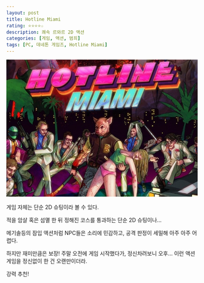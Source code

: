 ```yaml
---
layout: post
title: Hotline Miami
rating: ⭐️⭐️⭐️⭐️☆
description: 쾌속 르와르 2D 액션
categories: [게임, 액션, 범죄]
tags: [PC, 데네톤 게임즈, Hotline Miami]
---
```


![Hotline Miami](../../img/2013/hotline_miami.jpg)

게임 자체는 단순 2D 슈팅이라 볼 수 있다.

적을 암살 혹은 섬멸 한 뒤 정해진 코스를 통과하는 단순 2D 슈팅이나…

메기솔등의 잠입 액션처럼 NPC들은 소리에 민감하고, 공격 판정이 세밀해 아주 아주 어렵다.

하지만 재미만큼은 보장! 주말 오전에 게임 시작했다가, 정신차려보니 오후… 이런 액션 게임을 정신없이 한 건 오랜만이더라.

강력 추천!